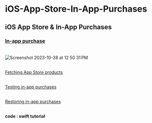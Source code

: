 # iOS-App-Store-In-App-Purchases
## iOS App Store &amp; In-App Purchases
### [In-app purchase](https://developer.apple.com/in-app-purchase/) <br><br>

![Screenshot 2023-10-28 at 12 50 31 PM](https://github.com/Experimenters1/iOS-App-Store-In-App-Purchases/assets/64000769/7fb0fa68-cb56-4b58-854d-66ca77b04098) <br><br>

[Fetching App Store products](https://developer.apple.com/documentation/storekit/in-app_purchase/original_api_for_in-app_purchase/fetching_product_information_from_the_app_store)  <br><br>

[Testing in-app purchases](https://developer.apple.com/documentation/storekit/in-app_purchase/testing_in-app_purchases_with_sandbox)  <br><br>

[Restoring in-app purchases](https://developer.apple.com/documentation/storekit/in-app_purchase/original_api_for_in-app_purchase/restoring_purchased_products)  <br><br>

**code : swift tutorial**
